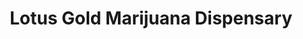 ---
title: "Lotus Gold Marijuana Dispensary"
url: /muskogee/lotus-gold-marijuana-dispensary/
shop: cannabis
---